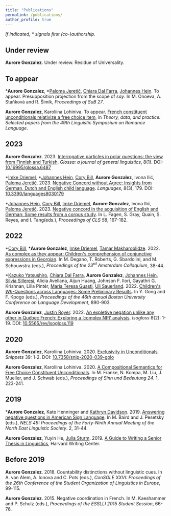 ```yaml
---
title: "Publications"
permalink: /publications/
author_profile: true
---
```


*If indicated, \* signals first (co-)authorship.*

## Under review

**Aurore Gonzalez**. Under review. Residue of Universality.


## To appear

\***Aurore Gonzalez**, \*[Paloma Jeretič](https://wp.nyu.edu/paloma/), [Chiara Dal Farra](http://www.bilgroup.it/en/chiara-dal-farra-2/), [Johannes Hein](https://www.johannes-hein.de/index.html). To appear. Presupposition projection from the scope of *say*. In M. Onoeva, A. Staňková and R. Šimík, *Proceedings of SuB 27*.

**Aurore Gonzalez**, Karoliina Lohiniva. To appear. [French constituent unconditionals relativize a free choice item](http://auroregonzalez.github.io/files/French_constituent_unconditionals_relativize_a_free_choice_item.pdf), in *Theory, data, and
practice: Selected papers from the 49th Linguistic Symposium on Romance Language*.


## 2023 

**Aurore Gonzalez**. 2023. [Interrogative particles in polar questions: the view from Finnish and Turkish](https://www.glossa-journal.org/article/id/6487/). *Glossa: a journal of general linguistics*, 8(1). DOI: [10.16995/glossa.6487](https://doi.org/10.16995/glossa.6487)

\*[Imke Driemel](https://sites.google.com/site/imkedriemel/home), \*[Johannes Hein](https://www.johannes-hein.de/index.html), [Cory Bill](https://www.corybill.com/), **Aurore Gonzalez**, Ivona Ilić, [Paloma Jeretič](https://wp.nyu.edu/paloma/). 2023. [Negative Concord without Agree: Insights from German, Dutch and English child language](https://lingbuzz.net/lingbuzz/007416). *Languages*, 8(3), 179. DOI: [10.3390/languages8030179](https://doi.org/10.3390/languages8030179)

\*[Johannes Hein](https://www.johannes-hein.de/index.html), [Cory Bill](https://www.corybill.com/), [Imke Driemel](https://sites.google.com/site/imkedriemel/home), **Aurore Gonzalez**, Ivona Ilić, [Paloma Jeretič](https://wp.nyu.edu/paloma/). 2023. [Negative concord in the acquisition of English and German: Some results from a corpus study](https://ling.auf.net/lingbuzz/007243). In L. Fagen, S. Gray, Quain, S. Reyes, and I. Tang(eds.), *Proceedings of CLS 58*, 167-182.


## 2022

\*[Cory Bill](https://www.corybill.com/), \***Aurore Gonzalez**, [Imke Driemel](https://sites.google.com/site/imkedriemel/home), [Tamar Makharoblidze](https://faculty.iliauni.edu.ge/arts/tamar-makharoblidze/?lang=en). 2022. [As complex as they appear: Children's comprehension of conjunctive expressions in Georgian](https://lingbuzz.net/lingbuzz/007101). In M. Degano, T. Roberts, G. Sbardolini, and M. Schouwstra (eds.), *Proceedings of the 23<sup>rd</sup> Amsterdam Colloquium*, 38-44.

\*[Kazuko Yatsushiro](https://www.leibniz-zas.de/en/people/details/yatsushiro-kazuko/kazuko-yatsushiro), [Chiara Dal Farra](http://www.bilgroup.it/en/chiara-dal-farra-2/), **Aurore Gonzalez**, [Johannes Hein](https://www.johannes-hein.de/index.html), [Silvia Silleresi](http://www.bilgroup.it/en/silvia-silleresi-2/), Alicia Avellana, Aijun Huang, Johnson F. Ilori, Gayathri G. Krishnan, Lilla Pintér, [Maria Teresa Guasti](https://www.unimib.it/maria-teresa-guasti), [Uli Sauerland](https://www.leibniz-zas.de/en/people/details/sauerland-uli/uli-sauerland). 2022. [Children's *Wh*-Questions across Languages: Some Preliminary Results](http://www.lingref.com/bucld/46/BUCLD46-67.pdf). In Y. Gong and F. Kpogo (eds.), *Proceedings of the 46th annual Boston University Conference on Language Development*, 890-903.

**Aurore Gonzalez**, [Justin Royer](http://justinroyer.lingspace.org/?page_id=16). 2022. [An expletive negation unlike any other in Québec French: Exploring a ‘complex NPI’ analysis](https://doi.org/10.5565/rev/isogloss.119). *Isogloss* 8(2): 1-19. DOI: [10.5565/rev/isogloss.119](https://doi.org/10.5565/rev/isogloss.119)

## 2020

**Aurore Gonzalez**, Karoliina Lohiniva. 2020. [Exclusivity in Unconditionals](http://auroregonzalez.github.io/files/snippets_gonzalez_lohiniva.pdf). *Snippets* 39: 1-2. DOI: [10.7358/snip-2020-039-golo](http://dx.doi.org/10.7358/snip-2020-039-golo)

**Aurore Gonzalez**, Karoliina Lohiniva. 2020. [A Compositional Semantics for Free Choice Constituent Unconditionals](https://semanticsarchive.net/Archive/jI3N2NlY/gonzalez_lohiniva_sub.pdf). In M. Franke, N. Kompa, M. Liu, J. Mueller, and J. Schwab (eds.), *Proceedings of Sinn und Bedeutung 24*. 1, 223-241.

## 2019

\***Aurore Gonzalez**, Kate Henninger and [Kathryn Davidson](https://scholar.harvard.edu/kathryndavidson/home). 2019. [Answering negative questions in American Sign Language](http://auroregonzalez.github.io/files/gonzalez_henninger_davidson_2019.pdf). In M. Baird and J. Pesetsky (eds.), *NELS 49: Proceedings of the Forty-Ninth Annual Meeting of the North East Linguistic Society*. 2, 31-44.

**Aurore Gonzalez**, Yuyin He, [Julia Sturm](https://scholar.harvard.edu/sturm). 2019. [A Guide to Writing a Senior Thesis in Linguistics](http://auroregonzalez.github.io/files/a_guide_to_writing_a_senior_thesis_in_linguistics_2019.pdf), Harvard Writing Center.


## Before 2019

**Aurore Gonzalez**. 2018. Countability distinctions without linguistic cues. In A. van Alem, A. Ionova and C. Pots (eds.), *ConSOLE XXVI: Proceedings of the 26th Conference of the Student Organization of Linguistics in Europe*, 99-115.

**Aurore Gonzalez**. 2015. Negative coordination in French. In M. Kaeshammer and P. Schulz (eds.), *Proceedings of the ESSLLI 2015 Student Session*, 66-76.


